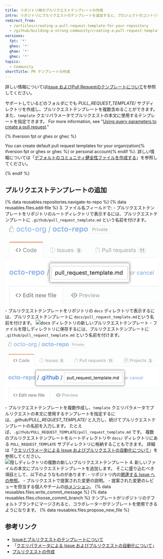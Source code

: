 ```yaml
---
title: リポジトリ用のプルリクエストテンプレートの作成
intro: リポジトリにプルリクエストのテンプレートを追加すると、プロジェクトのコントリビューターはプルリクエストの本体にテンプレートの内容を自動的に見ることになります。
redirect_from:
  - /articles/creating-a-pull-request-template-for-your-repository
  - /github/building-a-strong-community/creating-a-pull-request-template-for-your-repository
versions:
  fpt: '*'
  ghes: '*'
  ghae: '*'
  ghec: '*'
topics:
  - Community
shortTitle: PR テンプレートの作成
---
```


詳しい情報については[Issue およびPull Requestのテンプレートについて](/articles/about-issue-and-pull-request-templates)を参照してください。

サポートしているどのフォルダにでも *PULL_REQUEST_TEMPLATE/* サブディレクトリを作成し、プルリクエストテンプレートを複数含めることができます。また、`template` クエリパラメータでプルリクエストの本文に使用するテンプレートを指定できます。 For more information, see "[Using query parameters to create a pull request](/pull-requests/collaborating-with-pull-requests/proposing-changes-to-your-work-with-pull-requests/using-query-parameters-to-create-a-pull-request)."

{% ifversion fpt or ghes or ghec %}

You can create default pull request templates for your organization{% ifversion fpt or ghes or ghec %} or personal account{% endif %}. 詳しい情報については「[デフォルトのコミュニティ健全性ファイルを作成する](/communities/setting-up-your-project-for-healthy-contributions/creating-a-default-community-health-file)」を参照してください。

{% endif %}

## プルリクエストテンプレートの追加

{% data reusables.repositories.navigate-to-repo %}
{% data reusables.files.add-file %}
3. ファイル名フィールドで:
    -  プルリクエストテンプレートをリポジトリのルートディレクトリで表示するには、プルリクエストテンプレートに `.github/pull_request_template.md` という名前を付けます。 ![ルートディレクトリの新しいプルリクエストテンプレート名](/assets/images/help/repository/pr-template-file-name.png)
    - プルリクエストテンプレートをリポジトリの `docs` ディレクトリで表示するには、プルリクエストテンプレートに `docs/pull_request_template.md`という名前を付けます。 ![docs ディレクトリの新しいプルリクエストテンプレート](/assets/images/help/repository/pr-template-file-name-docs.png)
    - ファイルを隠しディレクトリに保存するには、プルリクエストテンプレートに `.github/pull_request_template.md` という名前を付けます。 ![隠しディレクトリの新しいプルリクエストテンプレート](/assets/images/help/repository/pr-template-hidden-directory.png)
    - プルリクエストテンプレートを複数作成し、`template` クエリパラメータでプルリクエストの本文に使用するテンプレートを指定するには、*.github/PULL_REQUEST_TEMPLATE/* と入力し、続けてプルリクエストテンプレートの名前を入力します。 たとえば、`.github/PULL_REQUEST_TEMPLATE/pull_request_template.md` です。 複数のプルリクエストテンプレートをルートディレクトリや `docs/` ディレクトリにある `PULL_REQUEST_TEMPLATE` サブディレクトリに格納することもできます。 詳細は「[クエリパラメータによる Issue およびプルリクエストの自動化について](/articles/about-automation-for-issues-and-pull-requests-with-query-parameters)」を参照してください。 ![隠しディレクトリの複数の新しいプルリクエストテンプレート](/assets/images/help/repository/pr-template-multiple-hidden-directory.png)
4. 新しいファイルの本文にプルリクエストテンプレートを追加します。 そこに盛り込むべき項目として、以下のようなものがあります:
    - リポジトリ内の[関連する Issue への参照](/articles/basic-writing-and-formatting-syntax/#referencing-issues-and-pull-requests)。
    - プルリクエストで提案された変更の説明。
    - 提案された変更のレビューを担当する個人やチームの[@メンション](/articles/basic-writing-and-formatting-syntax/#mentioning-people-and-teams)。
{% data reusables.files.write_commit_message %}
{% data reusables.files.choose_commit_branch %} テンプレートがリポジトリのデフォルトブランチにマージされると、コラボレーターがテンプレートを使用できるようになります。
{% data reusables.files.propose_new_file %}

## 参考リンク

- [Issueとプルリクエストのテンプレートについて](/articles/about-issue-and-pull-request-templates)
- 「[クエリパラメータによる Issue およびプルリクエストの自動化について](/articles/about-automation-for-issues-and-pull-requests-with-query-parameters)」
- [プルリクエストの作成](/articles/creating-a-pull-request)
